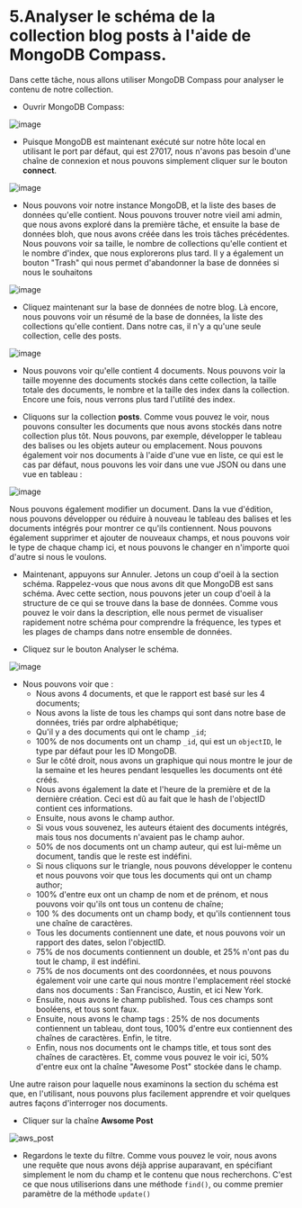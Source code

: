 # 5.Analyser le schéma de la collection blog posts à l'aide de MongoDB Compass.

Dans cette tâche, nous allons utiliser MongoDB Compass pour analyser le contenu de notre collection.

* Ouvrir MongoDB Compass:

![image](https://user-images.githubusercontent.com/73080397/212380556-6bacbff1-a6e1-478c-869b-1e731562aeb6.png)

* Puisque MongoDB est maintenant exécuté sur notre hôte local en utilisant le port par défaut, qui est 27017, nous n'avons pas besoin d'une chaîne de connexion et nous pouvons simplement cliquer sur le bouton **connect**. 

![image](https://user-images.githubusercontent.com/73080397/212380639-80a36d0c-cfaf-45a8-bd5d-1e7192efca6a.png)

* Nous pouvons voir notre instance MongoDB, et la liste des bases de données qu'elle contient. Nous pouvons trouver notre vieil ami admin, que nous avons exploré dans la première tâche, et ensuite la base de données bloh, que nous avons créée dans les trois tâches précédentes. Nous pouvons voir sa taille, le nombre de collections qu'elle contient et le nombre d'index, que nous explorerons plus tard. Il y a également un bouton "Trash" qui nous permet d'abandonner la base de données si nous le souhaitons

![image](https://user-images.githubusercontent.com/73080397/212381436-2d2bf9a0-0d28-4fd2-a63f-3883c39e323a.png)

* Cliquez maintenant sur la base de données de notre blog. Là encore, nous pouvons voir un résumé de la base de données, la liste des collections qu'elle contient. Dans notre cas, il n'y a qu'une seule collection, celle des posts.

![image](https://user-images.githubusercontent.com/73080397/212381914-736b3ac5-ec46-4caa-93e3-2c45d5acb267.png)

* Nous pouvons voir qu'elle contient 4 documents. Nous pouvons voir la taille moyenne des documents stockés dans cette collection, la taille totale des documents, le nombre et la taille des index dans la collection. Encore une fois, nous verrons plus tard l'utilité des index. 

* Cliquons sur la collection **posts**. Comme vous pouvez le voir, nous pouvons consulter les documents que nous avons stockés dans notre collection plus tôt. Nous pouvons, par exemple, développer le tableau des balises ou les objets auteur ou emplacement. Nous pouvons également voir nos documents à l'aide d'une vue en liste, ce qui est le cas par défaut, nous pouvons les voir dans une vue JSON ou dans une vue en tableau :

![image](https://user-images.githubusercontent.com/73080397/212382344-323664fc-437b-407b-a929-bd190a89b953.png)

Nous pouvons également modifier un document. Dans la vue d'édition, nous pouvons développer ou réduire à nouveau le tableau des balises et les documents intégrés pour montrer ce qu'ils contiennent. Nous pouvons également supprimer et ajouter de nouveaux champs, et nous pouvons voir le type de chaque champ ici, et nous pouvons le changer en n'importe quoi d'autre si nous le voulons. 

* Maintenant, appuyons sur Annuler. Jetons un coup d'oeil à la section schéma. Rappelez-vous que nous avons dit que MongoDB est sans schéma. Avec cette section, nous pouvons jeter un coup d'oeil à la structure de ce qui se trouve dans la base de données. Comme vous pouvez le voir dans la description, elle nous permet de visualiser rapidement notre schéma pour comprendre la fréquence, les types et les plages de champs dans notre ensemble de données. 

* Cliquez sur le bouton Analyser le schéma. 

![image](https://user-images.githubusercontent.com/73080397/212384983-d40e40e4-a132-45a3-966d-8c0b27599381.png)

* Nous pouvons voir que :
  * Nous avons 4 documents, et que le rapport est basé sur les 4 documents;
  * Nous avons la liste de tous les champs qui sont dans notre base de données, triés par ordre alphabétique;
  * Qu'il y a des documents qui ont le champ `_id`;
  * 100% de nos documents ont un champ `_id`, qui est un `objectID`, le type par défaut pour les ID MongoDB. 
  * Sur le côté droit, nous avons un graphique qui nous montre le jour de la semaine et les heures pendant lesquelles les documents ont été créés. 
  * Nous avons également la date et l'heure de la première et de la dernière création. Ceci est dû au fait que le hash de l'objectID contient ces informations. 
  * Ensuite, nous avons le champ author. 
  * Si vous vous souvenez, les auteurs étaient des documents intégrés, mais tous nos documents n'avaient pas le champ auhor. 
  * 50% de nos documents ont un champ auteur, qui est lui-même un document, tandis que le reste est indéfini. 
  * Si nous cliquons sur le triangle,  nous pouvons développer le contenu et nous pouvons voir que tous les documents qui ont un champ author;
  * 100% d'entre eux ont un champ de nom et de prénom, et nous pouvons voir qu'ils ont tous un contenu de chaîne; 
  * 100 % des documents ont un champ body, et qu'ils contiennent tous une chaîne de caractères. 
  * Tous les documents contiennent une date, et nous pouvons voir un rapport des dates, selon l'objectID. 
  * 75% de nos documents contiennent un double, et 25% n'ont pas du tout le champ, il est indéfini. 
  * 75% de nos documents ont des coordonnées, et nous pouvons également voir une carte qui nous montre l'emplacement réel stocké dans nos documents : San Francisco, Austin, et ici New York. 
  * Ensuite, nous avons le champ published. Tous ces champs sont booléens, et tous sont faux. 
  * Ensuite, nous avons le champ tags : 25% de nos documents contiennent un tableau, dont tous, 100% d'entre eux contiennent des chaînes de caractères. Enfin, le titre. 
  * Enfin, nous nos documents ont le champs title, et tous sont des chaînes de caractères. Et, comme vous pouvez le voir ici, 50% d'entre eux ont la chaîne "Awesome Post" stockée dans le champ.

Une autre raison pour laquelle nous examinons la section du schéma est que, en l'utilisant, nous pouvons plus facilement apprendre et voir quelques autres façons d'interroger nos documents. 

* Cliquer sur la chaîne **Awsome Post**

![aws_post](https://user-images.githubusercontent.com/73080397/212388211-5761df07-c8db-48ab-811d-4559a063238d.png)

* Regardons le texte du filtre. Comme vous pouvez le voir, nous avons une requête que nous avons déjà apprise auparavant, en spécifiant simplement le nom du champ et le contenu que nous recherchons. C'est ce que nous utiliserions dans une méthode `find()`, ou comme premier paramètre de la méthode `update()`

